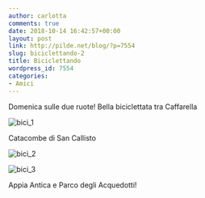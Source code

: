 ```yaml
---
author: carlotta
comments: true
date: 2018-10-14 16:42:57+00:00
layout: post
link: http://pilde.net/blog/?p=7554
slug: biciclettando-2
title: Biciclettando
wordpress_id: 7554
categories:
- Amici
---
```


Domenica sulle due ruote! Bella biciclettata tra Caffarella

![bici_1]({{baseurl}}/uploads/2018/11/bici_1.png)


Catacombe di San Callisto

![bici_2]({{baseurl}}/uploads/2018/11/bici_2.png)


 ![bici_3]({{baseurl}}/uploads/2018/11/bici_3.png)


Appia Antica e Parco degli Acquedotti!
